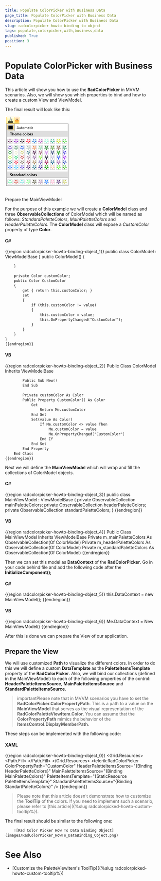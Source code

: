 ```yaml
---
title: Populate ColorPicker with Business Data
page_title: Populate ColorPicker with Business Data
description: Populate ColorPicker with Business Data
slug: radcolorpicker-howto-binding-to-object
tags: populate,colorpicker,with,business,data
published: True
position: 3
---
```


# Populate ColorPicker with Business Data



This article will show you how to use the __RadColorPicker__ in MVVM scenarios. Also, we will show you which properties to bind and how to create a custom View and ViewModel.
	  

The final result will look like this:


 ![Rad Color Picker How To Data Binding Object](images/RadColorPicker_HowTo_DataBinding_Object.png)

## 
Prepare the MainViewModel
	  

For the purpose of this example we will create a __ColorModel__ class and three __ObservableCollections__ of ColorModel which will be named as follows: *StandardPaletteColors*, *MainPaletteColors* and *HeaderPaletteColors*. The __ColorModel__ class will expose a *CustomColor* property of type __Color__.
		

#### __C#__

{{region radcolorpicker-howto-binding-object_1}}
	public class ColorModel : ViewModelBase
	{
		public ColorModel()
		{
	
		}
	
		private Color customColor;
		public Color CustomColor
		{
			get { return this.customColor; }
			set
			{
				if (this.customColor != value)
				{
					this.customColor = value;
					this.OnPropertyChanged("CustomColor");
				}
			}
		}
	}
	{{endregion}}



#### __VB__

{{region radcolorpicker-howto-binding-object_2}}
		Public Class ColorModel
			Inherits ViewModelBase
	
			Public Sub New()
			End Sub
	
			Private customColor As Color
			Public Property CustomColor() As Color
				Get
					Return Me.customColor
				End Get
				Set(value As Color)
					If Me.customColor <> value Then
						Me.customColor = value
						Me.OnPropertyChanged("CustomColor")
					End If
				End Set
			End Property
		End Class
	{{endregion}}



Next we will define the __MainViewModel__ which will wrap and fill the collections of ColorModel objects.
		

#### __C#__

{{region radcolorpicker-howto-binding-object_3}}
	public class MainViewModel : ViewModelBase
	{
		private ObservableCollection<ColorModel> mainPaletteColors;
		private ObservableCollection<ColorModel> headerPaletteColors;
		private ObservableCollection<ColorModel> standardPaletteColors;
    }
	{{endregion}}



#### __VB__

{{region radcolorpicker-howto-binding-object_4}}
		Public Class MainViewModel
			Inherits ViewModelBase
			Private m_mainPaletteColors As ObservableCollection(Of ColorModel)
			Private m_headerPaletteColors As ObservableCollection(Of ColorModel)
			Private m_standardPaletteColors As ObservableCollection(Of ColorModel)
	{{endregion}}



Then we can set this model as __DataContext__ of the __RadColorPicker__. Go in your code behind file and add the following code after the __InitializeComponent();__

#### __C#__

{{region radcolorpicker-howto-binding-object_5}}
		this.DataContext = new MainViewModel();
	{{endregion}}



#### __VB__

{{region radcolorpicker-howto-binding-object_6}}
		Me.DataContext = New MainViewModel()
	{{endregion}}

After this is done we can prepare the View of our application.
		

## Prepare the View
	  

We will use customized __Path__ to visualize the different colors. In order to do this we will define a custom __DataTemplate__ as the __PaletteItemsTemplate__ property of the __RadColorPicker__. Also, we will bind our collections (defined in the MainViewModel) to each of the following properties of the control: __HeaderPaletteItemsSource__, __MainPaletteItemsSource__ and __StandardPaletteItemsSource__.
		

>importantPlease note that in MVVM scenarios you have to set the __RadColorPicker.ColorPropertyPath__. This is a path to a value on the __MainViewModel__ that serves as the visual representation of the __RadColorPaletteViewItem.Color__. You can assume that the __ColorPropertyPath__ mimics the behavior of the __ItemsControl.DisplayMemberPath__.
		  

These steps can be implemented with the following code:
		

#### __XAML__

{{region radcolorpicker-howto-binding-object_0}}
	        <Grid>
			<Grid.Resources>
				<DataTemplate x:Key="PaletteItemsTemplate">
					<Path Data="M8,6 C8.5522861,6 9.000001,6.4477153 9.000001,7 C9.000001,7.5522847
						  8.5522861,8 8.000001,8 C7.4477162,8 7.000001,7.5522847 7.000001,7
						  C7.000001,6.4477153 7.4477162,6 8.000001,6 z M3,0 L8,4 C6.3431458,4
						  5,5.3431458 5,7 C5,8.6568546 6.3431458,10 8,10 C9.6568546,10 11,8.6568546
						  11,7 C11,5.3431458 9.6568546,4 8,4 L13,0 L11,6 L16,10 L10,10 L8,16 L6,10
						  L0,10 L5,6 z ">
						<Path.Fill>
							<SolidColorBrush Color="{Binding CustomColor}" />
						</Path.Fill>
					</Path>
				</DataTemplate>
			</Grid.Resources>
			<telerik:RadColorPicker ColorPropertyPath="CustomColor"
			                        HeaderPaletteItemsSource="{Binding HeaderPaletteColors}"
			                        MainPaletteItemsSource="{Binding MainPaletteColors}"
			                        PaletteItemsTemplate="{StaticResource PaletteItemsTemplate}"
			                        StandardPaletteItemsSource="{Binding StandartPaletteColors}" />
		</Grid>
	{{endregion}}



>Please note that this article doesn't demonstrate how to customize the __ToolTip__ of the colors. If you need to implement such a scenario, please refer to [this article]({%slug radcolorpicked-howto-custom-tooltip%}).
		  

The final result should be similar to the following one:

		![Rad Color Picker How To Data Binding Object](images/RadColorPicker_HowTo_DataBinding_Object.png)

# See Also

 * [Customize the PaletteViewItem's ToolTip]({%slug radcolorpicked-howto-custom-tooltip%})
